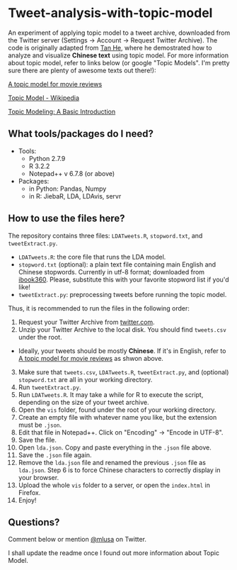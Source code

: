 # Tweet-analysis-with-topic-model

An experiment of applying topic model to a tweet archive, downloaded from the Twitter server (Settings -> Account -> Request Twitter Archive). The code is originally adapted from [Tan He](http://computational-communication.com/2015/12/ldavis/), where he demostrated how to analyze and visualize **Chinese text** using topic model. For more information about topic model, refer to links below (or google "Topic Models". I'm pretty sure there are plenty of awesome texts out there!):

[A topic model for movie reviews](http://cpsievert.github.io/LDAvis/reviews/reviews.html)

[Topic Model - Wikipedia](https://en.wikipedia.org/wiki/Topic_model)

[Topic Modeling: A Basic Introduction](http://journalofdigitalhumanities.org/2-1/topic-modeling-a-basic-introduction-by-megan-r-brett/)

## What tools/packages do I need?
* Tools:
  - Python 2.7.9
  - R 3.2.2
  - Notepad++ v 6.7.8 (or above)
* Packages:
  - in Python: Pandas, Numpy
  - in R: JiebaR, LDA, LDAvis, servr

## How to use the files here?
The repository contains three files: `LDATweets.R`, `stopword.txt`, and `tweetExtract.py`.
- `LDATweets.R`: the core file that runs the LDA model. 
- `stopword.txt` (optional): a plain text file containing main English and Chinese stopwords. Currently in utf-8 format; downloaded from [ibook360](http://www.cnblogs.com/ibook360/archive/2011/11/23/2260397.html). Please, substitute this with your favorite stopword list if you'd like!
- `tweetExtract.py`: preprocessing tweets before running the topic model.

Thus, it is recommended to run the files in the following order:
1. Request your Twitter Archive from [twitter.com](https://twitter.com).
2. Unzip your Twitter Archive to the local disk. You should find `tweets.csv` under the root.
  - Ideally, your tweets should be mostly **Chinese**. If it's in English, refer to [A topic model for movie reviews](http://cpsievert.github.io/LDAvis/reviews/reviews.html) as shwon above.
3. Make sure that `tweets.csv`, `LDATweets.R`, `tweetExtract.py`, and (optional) `stopword.txt` are all in your working directory.
4. Run `tweetExtract.py`.
5. Run `LDATweets.R`. It may take a while for R to execute the script, depending on the size of your tweet archive.
6. Open the `vis` folder, found under the root of your working directory.
  1. Create an empty file with whatever name you like, but the extension must be `.json`.
  2. Edit that file in Notepad++. Click on "Encoding" -> "Encode in UTF-8".
  3. Save the file.
  4. Open `lda.json`. Copy and paste everything in the `.json` file above.
  5. Save the `.json` file again. 
  6. Remove the `lda.json` file and renamed the previous `.json` file as `lda.json`.
  Step 6 is to force Chinese characters to correctly display in your browser.
7. Upload the whole `vis` folder to a server, or open the `index.html` in Firefox.
8. Enjoy!

## Questions?
Comment below or mention [@mlusa](https://twitter.com/mlusa) on Twitter.

I shall update the readme once I found out more information about Topic Model.


